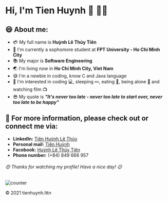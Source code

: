 # **Hi, I'm Tien Huynh :wave: :man_technologist:**

## :smile: About me:

- :credit_card: My full name is **Huỳnh Lê Thủy Tiên**
- :school: I'm currently a sophomore student at **FPT University - Ho Chi Minh City**
- :books: My major is **Software Engineering**
- :earth_asia: I'm living now in **Ho Chi Minh City, Viet Nam**
- :sweat_smile: I'm a newbie in coding, know C and Java language
- :monocle_face: I'm interested in coding :computer:, sleeping :zzz:, eating :cut_of_meat:, being alone :zany_face: and watching film :tv:
- :sunglasses: My quote is ***"It's never too late - never too late to start over, never too late to be happy"***

## :postbox: For more information, please check out or connect me via:
  - **LinkedIn:** [Tiên Huỳnh Lê Thủy](https://www.linkedin.com/in/tienhuynhlttn/)
  - **Personal mail:** [Tiên Huỳnh](mailto:tien.huyhlt.tn@gmail.com)
  - **Facebook:** [Huỳnh Lê Thủy Tiên](https://www.facebook.com/tien.huynhlethuy.tn)
  - **Phone number:** (+84) 849 666 957

###### :heart_eyes: Thanks for watching my profile! Have a nice day! :wink: 

![counter](https://enemo786q3svfle.m.pipedream.net)

© 2021 tienhuynh.lttn
